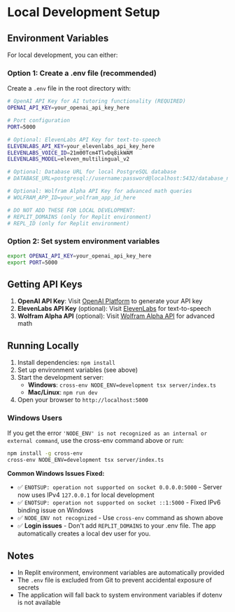 # Local Development Setup

## Environment Variables

For local development, you can either:

### Option 1: Create a .env file (recommended)
Create a `.env` file in the root directory with:

```bash
# OpenAI API Key for AI tutoring functionality (REQUIRED)
OPENAI_API_KEY=your_openai_api_key_here

# Port configuration
PORT=5000

# Optional: ElevenLabs API Key for text-to-speech
ELEVENLABS_API_KEY=your_elevenlabs_api_key_here
ELEVENLABS_VOICE_ID=21m00Tcm4TlvDq8ikWAM
ELEVENLABS_MODEL=eleven_multilingual_v2

# Optional: Database URL for local PostgreSQL database
# DATABASE_URL=postgresql://username:password@localhost:5432/database_name

# Optional: Wolfram Alpha API Key for advanced math queries  
# WOLFRAM_APP_ID=your_wolfram_app_id_here

# DO NOT ADD THESE FOR LOCAL DEVELOPMENT:
# REPLIT_DOMAINS (only for Replit environment)
# REPL_ID (only for Replit environment)
```

### Option 2: Set system environment variables
```bash
export OPENAI_API_KEY=your_openai_api_key_here
export PORT=5000
```

## Getting API Keys

1. **OpenAI API Key**: Visit [OpenAI Platform](https://platform.openai.com/api-keys) to generate your API key
2. **ElevenLabs API Key** (optional): Visit [ElevenLabs](https://elevenlabs.io) for text-to-speech
3. **Wolfram Alpha API** (optional): Visit [Wolfram Alpha API](https://developer.wolframalpha.com/) for advanced math

## Running Locally

1. Install dependencies: `npm install`
2. Set up environment variables (see above)
3. Start the development server:
   - **Windows**: `cross-env NODE_ENV=development tsx server/index.ts`
   - **Mac/Linux**: `npm run dev`
4. Open your browser to `http://localhost:5000`

### Windows Users
If you get the error `'NODE_ENV' is not recognized as an internal or external command`, use the cross-env command above or run:
```bash
npm install -g cross-env
cross-env NODE_ENV=development tsx server/index.ts
```

**Common Windows Issues Fixed:**
- ✅ `ENOTSUP: operation not supported on socket 0.0.0.0:5000` - Server now uses IPv4 `127.0.0.1` for local development 
- ✅ `ENOTSUP: operation not supported on socket ::1:5000` - Fixed IPv6 binding issue on Windows
- ✅ `NODE_ENV not recognized` - Use `cross-env` command as shown above
- ✅ **Login issues** - Don't add `REPLIT_DOMAINS` to your .env file. The app automatically creates a local dev user for you.

## Notes

- In Replit environment, environment variables are automatically provided
- The `.env` file is excluded from Git to prevent accidental exposure of secrets
- The application will fall back to system environment variables if dotenv is not available
